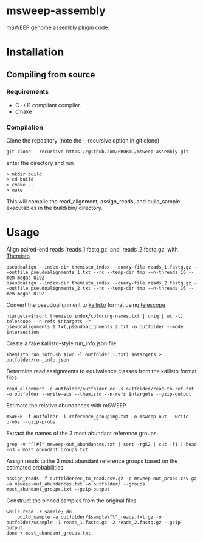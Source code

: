 # msweep-assembly

mSWEEP genome assembly plugin code.

# Installation
## Compiling from source
### Requirements
- C++11 compliant compiler.
- cmake

### Compilation
Clone the repository (note the --recursive option in git clone)
```
git clone --recursive https://github.com/PROBIC/msweep-assembly.git
```
enter the directory and run
```
> mkdir build
> cd build
> cmake ..
> make
```
This will compile the read_alignment, assign_reads, and build_sample executables in the build/bin/ directory.


# Usage
Align paired-end reads 'reads_1.fastq.gz' and 'reads_2.fastq.gz' with [Themisto]()
```
pseudoalign --index-dir themisto_index --query-file reads_1.fastq.gz --outfile pseudoalignments_1.txt --rc --temp-dir tmp --n-threads 16 --mem-megas 8192
pseudoalign --index-dir themisto_index --query-file reads_2.fastq.gz --outfile pseudoalignments_2.txt --rc --temp-dir tmp --n-threads 16 --mem-megas 8192
```

Convert the pseudoalignment to [kallisto]() format using [telescope]()
```
ntargets=$(sort themisto_index/coloring-names.txt | uniq | wc -l)
telescope --n-refs $ntargets -r pseudoalignments_1.txt,pseudoalignments_2.txt -o outfolder --mode intersection
```

Create a fake kallisto-style run_info.json file
```
Themisto_run_info.sh $(wc -l outfolder_1.txt) $ntargets > outfolder/run_info.json
```

Determine read assignments to equivalence classes from the kallisto
format files
```
read_alignment -e outfolder/outfolder.ec -s outfolder/read-to-ref.txt -o outfolder --write-ecs --themisto --n-refs $ntargets --gzip-output
```

Estimate the relative abundances with mSWEEP
```
mSWEEP -f outfolder -i reference_grouping.txt -o msweep-out --write-probs --gzip-probs
```

Extract the names of the 3 most abundant reference groups
```
grep -v "^[#]" msweep-out_abundances.txt | sort -rgk2 | cut -f1 | head -n3 > most_abundant_groups.txt
```

Assign reads to the 3 most abundant reference groups based on the estimated probabilities
```
assign_reads -f outfolder/ec_to_read.csv.gz -p msweep-out_probs.csv.gz -a msweep-out_abundances.txt -o outfolder/ --groups most_abundant_groups.txt --gzip-output
```

Construct the binned samples from the original files

```
while read -r sample; do
	build_sample -a outfolder/$sample\"\"_reads.txt.gz -o outfolder/$sample -1 reads_1.fastq.gz -2 reads_2.fastq.gz --gzip-output
done < most_abundant_groups.txt
```

